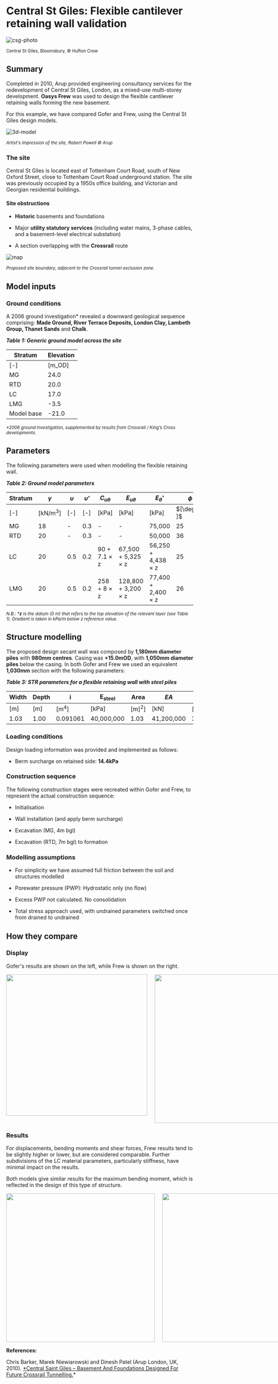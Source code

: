 # Central St Giles: Flexible cantilever retaining wall validation

![csg-photo](https://b2c-templates-arup.s3-eu-west-1.amazonaws.com/gofer/validationImages/csg-hufton-crow.png)

<sub>Central St Giles, Bloomsbury, &copy; Hufton Crow</sub>

## Summary

Completed in 2010, Arup provided engineering consultancy services for the redevelopment of Central St Giles, London, as a mixed-use multi-storey development. **Oasys Frew** was used to design the flexible cantilever retaining walls forming the new basement.

For this example, we have compared Gofer and Frew, using the Central St Giles design models.

![3d-model](https://b2c-templates-arup.s3-eu-west-1.amazonaws.com/gofer/validationImages/csg-arup-3d-model.png)

<sub><i>Artist's impression of the site, Robert Powell &copy; Arup</i></sub>

### The site

Central St Giles is located east of Tottenham Court Road, south of New Oxford Street, close to Tottenham Court Road underground station. The site was previously occupied by a 1950s office building, and Victorian and Georgian residential buildings.

#### Site obstructions

- **Historic** basements and foundations

- Major **utility statutory services** (including water mains, 3-phase cables, and a basement-level electrical substation)

- A section overlapping with the **Crossrail** route

![map](https://b2c-templates-arup.s3-eu-west-1.amazonaws.com/gofer/validationImages/site-boundary.png)

<sub><i>Proposed site boundary, adjacent to the Crossrail tunnel exclusion zone.</i></sub>

## Model inputs

### Ground conditions

A 2006 ground investigation\* revealed a downward geological sequence comprising: **Made Ground, River Terrace Deposits, London Clay, Lambeth Group, Thanet Sands** and **Chalk**.

**_Table 1: Generic ground model across the site_**

| Stratum    | Elevation |
| ---------- | --------- |
| [-]        | [m_OD]    |
| MG         | 24.0      |
| RTD        | 20.0      |
| LC         | 17.0      |
| LMG        | -3.5      |
| Model base | -21.0     |

<sub><i>\*2006 ground investigation, supplemented by results from Crossrail / King’s Cross developments.</i></sub>

## Parameters

The following parameters were used when modelling the flexible retaining wall.

**_Table 2: Ground model parameters_**

| Stratum | $\gamma$           | $\upsilon$ | $\upsilon$' | $C_{u\theta}$       | $E_{u\theta}$              | $E_{\theta}$'             | $\phi$       | $K_{0}$ | $K_{r}$ |
| ------- | ------------------ | ---------- | ----------- | ------------------- | -------------------------- | ------------------------- | ------------ | ------- | ------- |
| [-]     | [kN/m<sup>3</sup>] | [-]        | [-]         | [kPa]               | [kPa]                      | [kPa]                     | $[\degree ]$ | [-]     | [-]     |
| MG      | 18                 | -          | 0.3         | -                   | -                          | 75,000                    | 25           | 0.577   | 0.429   |
| RTD     | 20                 | -          | 0.3         | -                   | -                          | 50,000                    | 36           | 0.412   | 0.429   |
| LC      | 20                 | 0.5        | 0.2         | 90 + 7.1 $\times$ z | 67,500 + 5,325 $\times$ z  | 56,250 + 4,438 $\times$ z | 25           | 1       | 1       |
| LMG     | 20                 | 0.5        | 0.2         | 258 + 8 $\times$ z  | 128,800 + 3,200 $\times$ z | 77,400 + 2,400 $\times$ z | 26           | 1       | 1       |

<sub><i>N.B.: \***z** is the datum (0 m) that refers to the top elevation of the relevant layer (see Table 1). Gradient is taken in kPa/m below z reference value.</i></sub>

## Structure modelling

The proposed design secant wall was composed by **1,180mm diameter piles** with **980mm centres**. Casing was **+15.0mOD**, with **1,050mm diameter piles** below the casing. In both Gofer and Frew we used an equivalent **1,030mm** section with the following parameters:

**_Table 3: STR parameters for a flexible retaining wall with steel piles_**

| Width | Depth | i               | E<sub>steel</sub> | Area             | $EA$       | $EI$               |
| ----- | ----- | --------------- | ----------------- | ---------------- | ---------- | ------------------ |
| [m]   | [m]   | [m<sup>4</sup>] | [kPa]             | [m]<sup>2</sup>] | [kN]       | [kN*m<sup>4</sup>] |
| 1.03  | 1.00  | 0.091061        | 40,000,000        | 1.03             | 41,200,000 | 3,642,423.3        |

### Loading conditions

Design loading information was provided and implemented as follows:

- Berm surcharge on retained side: **14.4kPa**

### Construction sequence

The following construction stages were recreated within Gofer and Frew, to represent the actual construction sequence:

- Initialisation

- Wall installation (and apply berm surcharge)

- Excavation (MG, 4m bgl)

- Excavation (RTD, 7m bgl) to formation

### Modelling assumptions

- For simplicity we have assumed full friction between the soil and structures modelled

- Porewater pressure (PWP): Hydrostatic only (no flow)

- Excess PWP not calculated. No consolidation

- Total stress approach used, with undrained parameters switched once from drained to undrained

## How they compare

### Display

Gofer's results are shown on the left, while Frew is shown on the right.

<div style="display:flex">
     <div style="flex:1;padding-right:10px;">
          <img src="https://b2c-templates-arup.s3-eu-west-1.amazonaws.com/gofer/validationImages/goferlast-stage.png" width="380"/>
     </div>
     <div style="flex:1;padding-left:10px;">
          <img src="https://b2c-templates-arup.s3-eu-west-1.amazonaws.com/gofer/validationImages/frew-last-stage.png" width="400"/>
     </div>
</div>

### Results

For displacements, bending moments and shear forces, Frew results tend to be slightly higher or lower, but are considered comparable. Further subdivisions of the LC material parameters, particularly stiffness, have minimal impact on the results.

Both models give similar results for the maximum bending moment, which is reflected in the design of this type of structure.

<div style="display:flex">
     <div style="flex:1;padding-right:10px;">
          <img src="https://b2c-templates-arup.s3-eu-west-1.amazonaws.com/gofer/validationImages/displacement-graph.png" width="400"/>
     </div>
     <div style="flex:1;padding-left:10px;">
          <img src="https://b2c-templates-arup.s3-eu-west-1.amazonaws.com/gofer/validationImages/bending-moment-graph.png" width="400"/>
     </div>
          <div style="flex:1;padding-left:10px;">
          <img src="https://b2c-templates-arup.s3-eu-west-1.amazonaws.com/gofer/validationImages/shear-forces-graph.png" width="400"/>
     </div>
</div>

**References:**

Chris Barker, Marek Niewiarowski and Dinesh Patel (Arup London, UK, 2010). [\*Central Saint Giles – Basement And Foundations Designed For Future Crossrail Tunnelling.](https://www.researchgate.net/publication/361616899_CENTRAL_SAINT_GILES_-BASEMENT_AND_FOUNDATIONS_DESIGNED_FOR_FUTURE_CROSSRAIL_TUNNELLING)\*
